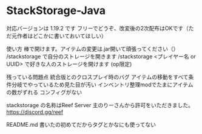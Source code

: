 # StackStorage-Java
対応バージョンは 1.19.2 です
フリーでどうぞ、改変後の2次配布はOKです（ただ元作者はどこかに書いておいてほしい）

使い方
棒で開けます。アイテムの変更は.jar開いて頑張ってください（）
/stackstorage で自分のストレージを開きます
/stackstorage <プレイヤー名 or UUID> で好きな人のストレージを開けます (op限定)

残っている問題点
統合版とのクロスプレイ時のバグ
アイテムの移動をすべて条件分岐でやっているため見た目が汚い
インベントリ整理modでたまにアイテムの数がずれる
コンフィグがない

stackstorage の名称はReef Server 主のりーさんから許可をいただきました。
https://discord.gg/reef

README.md 書いたの初めてだからタグとかなにも使ってない
